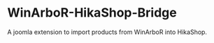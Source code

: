 WinArboR-HikaShop-Bridge
======================

A joomla extension to import products from WinArboR into HikaShop.
